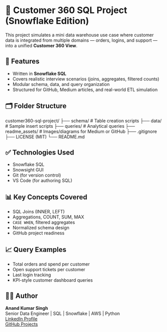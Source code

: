 # 🧠 Customer 360 SQL Project (Snowflake Edition)

This project simulates a mini data warehouse use case where customer data is integrated from multiple domains — orders, logins, and support — into a unified **Customer 360 View**.

## 📌 Features

- Written in **Snowflake SQL**
- Covers realistic interview scenarios (joins, aggregates, filtered counts)
- Modular schema, data, and query organization
- Structured for GitHub, Medium articles, and real-world ETL simulation

## 🗂️ Folder Structure
customer360-sql-project/
├── schema/                   # Table creation scripts
├── data/                     # Sample insert scripts
├── queries/                  # Analytical queries
├── readme_assets/            # Images/diagrams for Medium or GitHub
├── .gitignore
├── LICENSE (MIT)
└── README.md

## ✅ Technologies Used

- Snowflake SQL
- Snowsight GUI
- Git (for version control)
- VS Code (for authoring SQL)

## 📊 Key Concepts Covered

- SQL Joins (INNER, LEFT)
- Aggregations, COUNT, SUM, MAX
- `CASE WHEN`, filtered aggregates
- Normalized schema design
- GitHub project readiness

## 📈 Query Examples

- Total orders and spend per customer
- Open support tickets per customer
- Last login tracking
- KPI-style customer dashboard queries

## 🧑‍💻 Author

**Anand Kumar Singh**  
Senior Data Engineer | SQL | Snowflake | AWS | Python  
[LinkedIn Profile](https://www.linkedin.com/in/anand-kumar4)  
[GitHub Projects](https://github.com/Anand-kumar4)